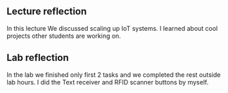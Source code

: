 ## Lecture reflection

In this lecture We discussed scaling up IoT systems. I learned about cool projects other students are working on.

## Lab reflection

In the lab we finished only first 2 tasks and we completed the rest outside lab hours. I did the Text receiver and RFID scanner buttons by myself.
